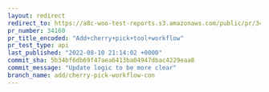 ```yaml
---
layout: redirect
redirect_to: https://a8c-woo-test-reports.s3.amazonaws.com/public/pr/34160/api/index.html
pr_number: 34160
pr_title_encoded: "Add+cherry+pick+tool+workflow"
pr_test_type: api
last_published: "2022-08-10 21:14:02 +0000"
commit_sha: 5b34bf6db69f47aea6413ba04947dbac4229eaa8
commit_message: "Update logic to be more clear"
branch_name: add/cherry-pick-workflow-con
---
```

